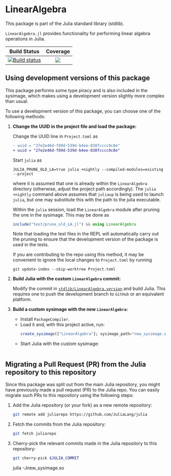 # LinearAlgebra

This package is part of the Julia standard library (stdlib).

`LinearAlgebra.jl` provides functionality for performing linear algebra operations in Julia.

| **Build Status**                    | **Coverage**                    |
|:-------------------------------:|:-------------------------------:|
[![Build status](https://badge.buildkite.com/4032f509b3a7354c8ce7b34b98c7496d66adc4504b0101cbcf.svg?branch=master)](https://buildkite.com/julialang/linearalgebra-dot-jl) | [![][codecov-img]][codecov-url] |

[codecov-img]: https://codecov.io/gh/JuliaLang/LinearAlgebra.jl/branch/master/graph/badge.svg
[codecov-url]: https://codecov.io/gh/JuliaLang/LinearAlgebra.jl

## Using development versions of this package

This package performs some type piracy and is also included in the sysimage, which makes using a development version slightly more complex than usual.

To use a development version of this package, you can choose one of the following methods:

1. **Change the UUID in the project file and load the package:**

   Change the UUID line in `Project.toml` as
   ```diff
   - uuid = "37e2e46d-f89d-539d-b4ee-838fcccc9c8e"
   + uuid = "27e2e46d-f89d-539d-b4ee-838fcccc9c8e"
   ```

   Start `julia` as
   ```console
   JULIA_PRUNE_OLD_LA=true julia +nightly --compiled-modules=existing --project
   ```
   where it is assumed that one is already within the `LinearAlgebra` directory (otherwise, adjust
   the project path accordingly). The `julia +nightly` command above assumes that `juliaup` is being used
   to launch `julia`, but one may substitute this with the path to the julia executable.

   Within the `julia` session, load the `LinearAlgebra` module after pruning the one in the sysimage. This may be done as
   ```julia
   include("test/prune_old_LA.jl") && using LinearAlgebra
   ```

   Note that loading the test files in the REPL will automatically carry out the pruning to ensure that the development version of the package is used in the tests.

   If you are contributing to the repo using this method, it may be convenient to ignore the local changes to `Project.toml` by running
   ```console
   git update-index --skip-worktree Project.toml
   ```

2. **Build Julia with the custom `LinearAlgebra` commit:**

   Modify the commit in [`stdlib/LinearAlgebra.version`](https://github.com/JuliaLang/julia/blob/master/stdlib/LinearAlgebra.version) and build Julia. This requires one to push the development branch
   to `GitHub` or an equivalent platform.

3. **Build a custom sysimage with the new `LinearAlgebra`:**
   - Install `PackageCompiler`.
   - Load it and, with this project active, run:
     ```julia
     create_sysimage(["LinearAlgebra"]; sysimage_path="new_sysimage.so", incremental=false, filter_stdlibs=true)
     ```
   - Start Julia with the custom sysimage:
     ```bash

## Migrating a Pull Request (PR) from the Julia repository to this repository

Since this package was split out from the main Julia repository, you might have previously made a pull request (PR) to the Julia repo. You can easily migrate such PRs to this repository using the following steps:

1. Add the Julia repository (or your fork) as a new remote repository:
   ```bash
   git remote add juliarepo https://github.com/JuliaLang/julia
   ```

2. Fetch the commits from the Julia repository:
   ```bash
   git fetch juliarepo
   ```

3. Cherry-pick the relevant commits made in the Julia repository to this repository:
   ```bash
   git cherry-pick $JULIA_COMMIT
   ```
     julia -Jnew_sysimage.so
     ```
